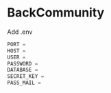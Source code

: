 # BackCommunity

Add .env

```javascript
PORT = 
HOST =
USER = 
PASSWORD =
DATABASE = 
SECRET_KEY = 
PASS_MAIL = 
```
